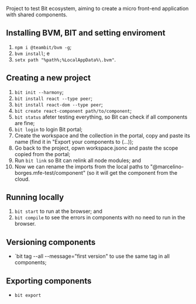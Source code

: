 Project to test Bit ecosystem, aiming to create a micro front-end application with shared components.

## Installing BVM, BIT and setting enviroment

1. `npm i @teambit/bvm -g`;
2. `bvm install`; e
3. `setx path "%path%;%LocalAppData%\.bvm"`.

## Creating a new project

1. `bit init --harmony`;
2. `bit install react --type peer`;
3. `bit install react-dom --type peer`;
4. `bit create react-component path/to/component`;
5. `bit status` afeter testing everything, so Bit can check if all components are fine;
6. `bit login` to login Bit portal;
7. Create the workspace and the collection in the portal, copy and paste its name (find it in "Export your components to (...));
8. Go back to the project, opwn workspace.jsonc and paste the scope copied from the portal;
9. Run `bit link` so Bit can relink all node modules; and
10. Now we can rename the imports from the local paths to "@marcelino-borges.mfe-test/component" (so it will get the component from the cloud.

## Running locally

1. `bit start` to run at the browser; and
2. `bit compile` to see the errors in components with no need to run in the browser.

## Versioning components

- `bit tag --all --message="first version" to use the same tag in all components;

## Exporting components

- `bit export`
